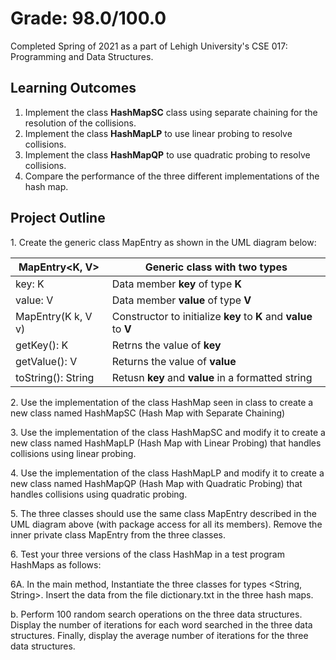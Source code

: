 # Grade: 98.0/100.0
Completed Spring of 2021 as a part of Lehigh University's CSE 017: Programming and Data Structures. 

## Learning Outcomes
1. Implement the class **HashMapSC** class using separate chaining for the resolution of
the collisions.
2. Implement the class **HashMapLP** to use linear probing to resolve collisions.
3. Implement the class **HashMapQP** to use quadratic probing to resolve collisions.
4. Compare the performance of the three different implementations of the hash map.


## Project Outline
1\. Create the generic class MapEntry as shown in the UML diagram below:

MapEntry<K, V> | Generic class with two types
------------ | -------------
key: K | Data member **key** of type **K**
value: V | Data member **value** of type **V**
MapEntry(K k, V v) | Constructor to initialize **key** to **K** and **value** to **V**
getKey(): K | Retrns the value of **key**
getValue(): V | Returns the value of **value**
toString(): String | Retusn **key** and **value** in a formatted string


2\. Use the implementation of the class HashMap seen in class to create a new class named HashMapSC (Hash Map with Separate Chaining)

3\. Use the implementation of the class HashMapSC and modify it to create a new class named HashMapLP (Hash Map with Linear Probing) that handles collisions using linear probing.

4\. Use the implementation of the class HashMapLP and modify it to create a new class named HashMapQP (Hash Map with Quadratic Probing) that handles collisions using quadratic probing.

5\. The three classes should use the same class MapEntry described in the UML diagram above (with package access for all its members). Remove the inner private class MapEntry from the three classes.

6\. Test your three versions of the class HashMap in a test program HashMaps as follows:

  6A. In the main method, Instantiate the three classes for types <String, String>. Insert the data from the file dictionary.txt in the three hash maps.

b. Perform 100 random search operations on the three data structures. Display the number of iterations for each word searched in the three data structures. Finally, display the average number of iterations for the three data structures.
